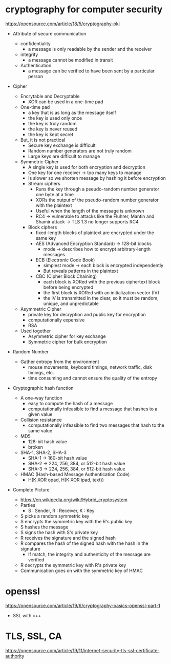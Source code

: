 

# cryptography for computer security

https://opensource.com/article/18/5/cryptography-pki

- Attribute of secure communication
    - confidentiality
        - a message is only readable by the sender and the receiver
    - integrity
        - a message cannot be modified in transit
    - Authentication
        - a message can be verified to have been sent by a particular person

- Cipher
    - Encrytable and Decryptable
        - XOR can be used in a one-time pad
    - One-time pad
        - a key that is as long as the message itself
        - the key is used only once
        - the key is truly random
        - the key is never reused
        - the key is kept secret
    - But, it is not practical
        - Secure key exchange is difficult
        - Random number generators are not truly random
        - Large keys are difficult to manage
    - Symmetric Cipher
        - A single key is used for both encryption and decryption
        - One key for one receiver -> too many keys to manage
        - Is slower so we shorten message by hashing it before encryption
        - Stream ciphers
            - Runs the key through a pseudo-random number generator one byte at a time
            - XORs the output of the pseudo-random number generator with the plaintext
            - Useful when the length of the message is unknown
            - RC4 -> vulnerable to attacks like the Fluhrer, Mantin and Shamir attack -> TLS 1.3 no longer supports RC4
        - Block ciphers
            - fixed-length blocks of plaintext are encrypted under the same key
            - AES (Advanced Encryption Standard) -> 128-bit blocks
                - mode -> describes how to encrypt arbitrary-length messages
            - ECB (Electronic Code Book)
                - simplest mode -> each block is encrypted independently
                - But reveals patterns in the plaintext
            - CBC (Cipher Block Chaining)
                - each block is XORed with the previous ciphertext block before being encrypted
                - the first block is XORed with an initialization vector (IV)
                - the IV is transmitted in the clear, so it must be random, unique, and unpredictable
    - Asymmetric Cipher
        - private key for decryption and public key for encryption
        - computationally expensive
        - RSA
    - Used together
        - Asymmetric cipher for key exchange
        - Symmetric cipher for bulk encryption

- Random Number
    - Gather entropy from the environment
        - mouse movements, keyboard timings, network traffic, disk timings, etc.
        - time consuming and cannot ensure the quality of the entropy

- Cryptographic hash function
    - A one-way function
        - easy to compute the hash of a message
        - computationally infeasible to find a message that hashes to a given value
    - Collision resistance
        - computationally infeasible to find two messages that hash to the same value
    - MD5
        - 128-bit hash value
        - broken
    - SHA-1, SHA-2, SHA-3
        - SHA-1 -> 160-bit hash value
        - SHA-2 -> 224, 256, 384, or 512-bit hash value
        - SHA-3 -> 224, 256, 384, or 512-bit hash value
    - HMAC (Hash-based Message Authentication Code)
        - H(K XOR opad, H(K XOR ipad, text))

- Complete Picture
    - https://en.wikipedia.org/wiki/Hybrid_cryptosystem
    - Parties
        - S : Sender, R : Receiver, K : Key
    - S picks a random symmetric key
    - S encrypts the symmetric key with the R's public key
    - S hashes the message
    - S signs the hash with S's private key
    - R receives the signature and the signed hash
    - R compares the hash of the signed hash with the hash in the signature
        - If match, the integrity and authenticity of the message are verified
    - R decrypts the symmetric key with R's private key
    - Communication goes on with the symmetric key of HMAC

# openssl

https://opensource.com/article/19/6/cryptography-basics-openssl-part-1

- SSL with c++




# TLS, SSL, CA

https://opensource.com/article/19/11/internet-security-tls-ssl-certificate-authority


